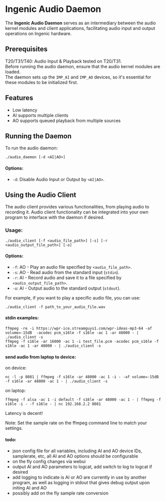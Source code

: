 # Ingenic Audio Daemon

The **Ingenic Audio Daemon** serves as an intermediary between the audio kernel modules and client applications, facilitating audio input and output operations on Ingenic hardware.

## Prerequisites

T20/T31/T40: Audio Input & Playback tested on T20/T31.  
Before running the audio daemon, ensure that the audio kernel modules are loaded.  
The daemon sets up the `IMP_AI` and `IMP_AO` devices, so it's essential for these modules to be initialized first.

## Features

- Low latency
- AI supports multiple clients
- AO supports queued playback from multiple sources

## Running the Daemon

To run the audio daemon:

```
./audio_daemon [-d <AI|AO>]
```

#### Options:

- `-d`: Disable Audio Input or Output by `<AI|AO>`.

## Using the Audio Client

The audio client provides various functionalities, from playing audio to recording it.  Audio client functionality can be integrated into your own program to interface with the daemon if desired.

### Usage:

```
./audio_client [-f <audio_file_path>] [-s] [-r <audio_output_file_path>] [-o]
```

#### Options:

- `-f`: AO - Play an audio file specified by `<audio_file_path>`.
- `-s`: AO - Read audio from the standard input (`stdin`).
- `-r`: AI - Record audio and save it to a file specified by `<audio_output_file_path>`.
- `-o`: AI - Output audio to the standard output (`stdout`).

For example, if you want to play a specific audio file, you can use:

```
./audio_client -f path_to_your_audio_file.wav
```

#### stdin examples:

```
ffmpeg -re -i https://wpr-ice.streamguys1.com/wpr-ideas-mp3-64 -af volume=-15dB  -acodec pcm_s16le -f s16le -ac 1 -ar 48000 - | ./audio_client -s
ffmpeg -f s16le -ar 16000 -ac 1 -i test_file.pcm -acodec pcm_s16le -f s16le -ac 1 -ar 48000 - | ./audio_client -s
```

#### send audio from laptop to device:

on device:

```
nc -l -p 8081 | ffmpeg -f s16le -ar 48000 -ac 1 -i - -af volume=-15dB -f s16le -ar 48000 -ac 1 - | ./audio_client -s
```
on laptop:

```
ffmpeg -f alsa -ac 1 -i default -f s16le -ar 48000 -ac 1 - | ffmpeg -f s16le -i - -f s16le - | nc 192.168.2.2 8081
```

Latency is decent!

Note: Set the sample rate on the ffmpeg command line to match your settings.


#### todo:

- json config file for all variables, including AI and AO device IDs, samplerate, etc, all AI and AO options should be configurable  
- on the fly config changes via webui  
- output AI and AO parameters to logcat, add switch to log to logcat if desired  
- add logging to indicate is AI or AO are currently in use by another program, as well as logging in stdout that gives debug output upon initing AI and AO  
- possibly add on the fly sample rate conversion  
